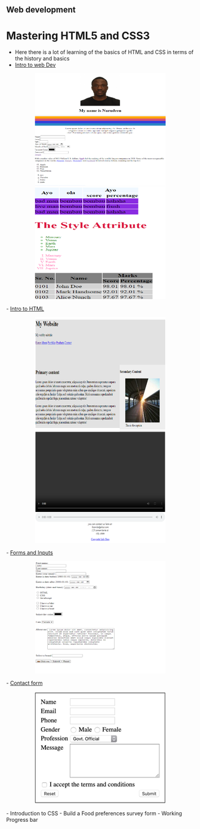 ## Web development
# Mastering HTML5 and CSS3
- Here there is a lot of learning of the basics of HTML and CSS in terms of the history and basics
- <a href="/Mastering-html5-andcss3/Intro/index.html"> Intro to web Dev </a>
<p align="center">
  <img src="/Images/intro/3.png" width="350" height="300" title="1.0">
  <img src="/Images/intro/4.png" width="350" height="300" title="1.1">
</p>
- <a href="/Mastering-html5-andcss3/Intro/index-one.html"> Intro to HTML </a>
<p align="center">
  <img src="/Images/intro/1.png" width="350" height="300" title="1.2">
  <img src="/Images/intro/2.png" width="350" height="300" title="1.3">
</p>
- <a href="/Mastering-html5-andcss3/Forms-and-Inputs/index.html">Forms and Inputs</a>
<p align="center">
<img src="/Images/Forms/1.png" width="350" height="300" title="2.0">
</p>
- <a href="/Mastering-html5-andcss3/Forms-and-Inputs/contact-form.html">Contact form</a>
<p align="center">
<img src="/Images/Forms/2.png" width="350" height="300" title="2.1">
</p>
- Introduction to CSS
- Build a Food preferences survey form
- Working Progress bar
